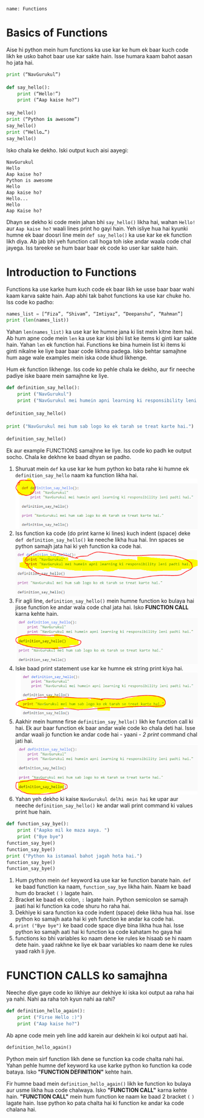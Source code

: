 ```ngMeta
name: Functions
```

# Basics of Functions

Aise hi python mein hum functions ka use kar ke hum ek baar kuch code likh ke usko bahot baar use kar sakte hain. Isse humara kaam bahot aasan ho jata hai.

```python
print (“NavGurukul”)

def say_hello():
    print (“Hello!”)
    print (“Aap kaise ho?”)

say_hello()
print (“Python is awesome”)
say_hello()
print (“Hello…”)
say_hello()
```

Isko chala ke dekho. Iski output kuch aisi aayegi:

```
NavGurukul
Hello
Aap kaise ho?
Python is awesome
Hello
Aap kaise ho?
Hello...
Hello
Aap Kaise ho?
```

Dhayn se dekho ki code mein jahan bhi `say_hello()` likha hai, wahan `Hello!` aur `Aap kaise ho?` waali lines print ho gayi hain. Yeh isliye hua hai kyunki humne ek baar doosri line mein `def say_hello()` ka use kar ke ek function likh diya. Ab jab bhi yeh function call hoga toh iske andar waala code chal jayega. Iss tareeke se hum baar baar ek code ko user kar sakte hain.

# Introduction to Functions

Functions ka use karke hum kuch code ek baar likh ke usse baar baar wahi kaam karva sakte hain. Aap abhi tak bahot functions ka use kar chuke ho. Iss code ko padho:

```python
names_list = [“Fiza”, “Shivam”, “Imtiyaz”, “Deepanshu”, “Rahman”]
print (len(names_list))
```

Yahan `len(names_list)` ka use kar ke humne jana ki list mein kitne item hai. Ab hum apne code mein `len` ka use kar kisi bhi list ke items ki ginti kar sakte hain. Yahan `len` ek function hai. Functions ke bina humein list ki items ki ginti nikalne ke liye baar baar code likhna padega. Isko behtar samajhne hum aage wale examples mein iska code khud likhenge.

Hum ek function likhenge. Iss code ko pehle chala ke dekho, aur fir neeche padiye iske baare mein samajhne ke liye.

```python
def definition_say_hello():
    print ("NavGurukul")
    print ("NavGurukul mei humein apni learning ki responsibility leni padti hai.")

definition_say_hello()

print ("NavGurukul mei hum sab logo ko ek tarah se treat karte hai.")

definition_say_hello()
```

Ek aur example FUNCTIONS samajhne ke liye. Iss code ko padh ke output socho. Chala ke dekhne ke baad dhyan se padho.

1. Shuruat mein `def` ka use kar ke hum python ko bata rahe ki humne ek `definition_say_hello` naam ka function likha hai.
![](assets/function_defn_inst_1.png)
2. Iss function ka code (do print karne ki lines) kuch indent (space) deke `def definition_say_hello()` ke neeche likha hua hai. Inn spaces se python samajh jata hai ki yeh function ka code hai.
![](assets/function_defn_inst_2.png)
3. Fir agli line, `definition_say_hello()` mein humne function ko bulaya hai jisse function ke andar wala code chal jata hai. Isko **FUNCTION CALL** karna kehte hain.
![](assets/function_defn_inst_3.png)
4. Iske baad print statement use kar ke humne ek string print kiya hai.
![](assets/function_defn_inst_4.png)
5. Aakhir mein humne firse `definition_say_hello()` likh ke function call ki hai. Ek aur baar function ek baar andar wale code ko chala deti hai. Isse andar waali jo function ke andar code hai - yaani - *2 print* command chal jati hai.
![](assets/function_defn_inst_5.png)
6. Yahan yeh dekho ki kaise `NavGurukul delhi mein hai` ke upar aur neeche `definition_say_hello()` ke andar wali print command ki values print hue hain.

```python
def function_say_bye():
    print ("Aapko mil ke maza aaya. ")
    print ("Bye bye")
function_say_bye()
function_say_bye()
print ("Python ka istamaal bahot jagah hota hai.")
function_say_bye()
function_say_bye()
```

1. Hum python mein `def` keyword ka use kar ke function banate hain. `def` ke baad function ka naam, `function_say_bye` likha hain. Naam ke baad hum do bracket `(` `)` lagate hain.
2. Bracket ke baad ek colon, `:` lagate hain. Python semicolon se samajh jaati hai ki function ka code shuru ho raha hai.
3. Dekhiye ki sara function ka code indent (space) deke likha hua hai. Isse python ko samajh aata hai ki yeh function ke andar ka code hai.
4. `print ("Bye bye")` ke baad code space diye bina likha hua hai. Isse python ko samajh aati hai ki function ka code kahatam ho gaya hai
5. functions ko bhi variables ko naam dene ke rules ke hisaab se hi naam dete hain. yaad rakhne ke liye ek baar variables ko naam dene ke rules yaad rakh li jiye.

# FUNCTION CALLS ko samajhna

Neeche diye gaye code ko likhiye aur dekhiye ki iska koi output aa raha hai ya nahi. Nahi aa raha toh kyun nahi aa rahi?

```python
def definition_hello_again():
    print ("Firse Hello :)")
    print ("Aap kaise ho?")
```

Ab apne code mein yeh line add karein aur dekhein ki koi output aati hai.

```python
definition_hello_again()
```

Python mein sirf function likh dene se function ka code chalta nahi hai. Yahan pehle humne def keyword ka use karke python ko function ka code bataya. Isko **"FUNCTION DEFINITION"** kehte hain.

Fir humne baad mein `definition_hello_again()` likh ke function ko bulaya aur usme likha hua code chalwaya. Isko **"FUNCTION CALL"** karna kehte hain. **"FUNCTION CALL"** mein hum function ke naam ke baad 2 bracket `(` `)` lagate hain. Isse python ko pata chalta hai ki function ke andar ka code chalana hai.